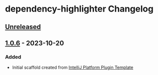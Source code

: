 <!-- Keep a Changelog guide -> https://keepachangelog.com -->

# dependency-highlighter Changelog

## [Unreleased]

## [1.0.6] - 2023-10-20

### Added

- Initial scaffold created from [IntelliJ Platform Plugin Template](https://github.com/JetBrains/intellij-platform-plugin-template)

[Unreleased]: https://github.com/pberdnik/dependency-highlighter/compare/v1.0.6...HEAD
[1.0.6]: https://github.com/pberdnik/dependency-highlighter/commits/v1.0.6
